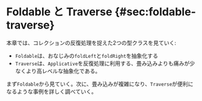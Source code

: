 # Foldable と Traverse {#sec:foldable-traverse}

本章では、コレクションの反復処理を捉えた2つの型クラスを見ていく:

  - `Foldable`は、おなじみの`foldLeft`と`foldRight`を抽象化する
  - `Traverse`は、`Applicative`を反復処理に利用する、畳み込みよりも痛みが少なくより高レベルな抽象化である。

まず`Foldable`から見ていく。次に、畳み込みが複雑になり、`Traverse`が便利になるような事例を詳しく調べていく。
